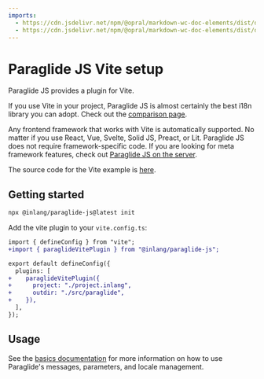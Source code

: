 ```yaml
---
imports:
  - https://cdn.jsdelivr.net/npm/@opral/markdown-wc-doc-elements/dist/doc-feature.js
  - https://cdn.jsdelivr.net/npm/@opral/markdown-wc-doc-elements/dist/doc-features.js
---
```


# Paraglide JS Vite setup

Paraglide JS provides a plugin for Vite. 

If you use Vite in your project, Paraglide JS is almost certainly the best i18n library you can adopt. Check out the [comparison page](/m/gerre34r/library-inlang-paraglideJs/comparison). 

Any frontend framework that works with Vite is automatically supported. No matter if you use React, Vue, Svelte, Solid JS, Preact, or Lit. Paraglide JS does not require framework-specific code. If you are looking for meta framework features, check out [Paraglide JS on the server](https://inlang.com/m/gerre34r/library-inlang-paraglideJs/server-side-rendering).

The source code for the Vite example is [here](https://github.com/opral/monorepo/tree/main/inlang/packages/paraglide/paraglide-js/examples/vite).

## Getting started

```bash
npx @inlang/paraglide-js@latest init
```

Add the vite plugin to your `vite.config.ts`:

```diff
import { defineConfig } from "vite";
+import { paraglideVitePlugin } from "@inlang/paraglide-js";

export default defineConfig({
  plugins: [
+    paraglideVitePlugin({
+      project: "./project.inlang",
+      outdir: "./src/paraglide",
+    }),
  ],
});
```

## Usage

See the [basics documentation](/m/gerre34r/library-inlang-paraglideJs/basics) for more information on how to use Paraglide's messages, parameters, and locale management.
